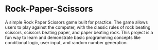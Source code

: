 # Rock-Paper-Scissors
A simple Rock Paper Scissors game built for practice. The game allows users to play against the computer, with the classic rules of rock beating scissors, scissors beating paper, and paper beating rock. This project is a fun way to learn and demonstrate basic programming concepts like conditional logic, user input, and random number generation.
